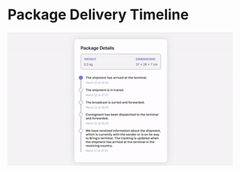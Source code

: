 # Package Delivery Timeline

![Package Delivery Timeline](https://github.com/nslcoder/100-Days-Of-CSS/blob/main/gifs/product-delivery-timeline.gif)
